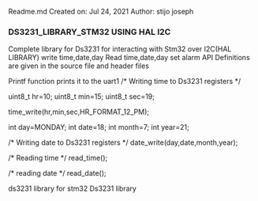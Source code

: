 Readme.md
 Created on: Jul 24, 2021
     Author: stijo joseph

### DS3231_LIBRARY_STM32 USING HAL I2C
Complete library for Ds3231 for interacting with Stm32 over I2C(HAL LIBRARY) write time,date,day Read time,date,day set alarm
API Definitions are given in the source file and header files 


Printf function prints it to the uart1
/* Writing time to Ds3231 registers */

uint8_t hr=10;
uint8_t min=15;
uint8_t sec=19;

time_write(hr,min,sec,HR_FORMAT_12_PM);



int day=MONDAY;
int date=18;
int month=7;
int year=21;

/* Writing date to Ds3231 registers */
date_write(day,date,month,year);

/* Reading time */
read_time();

/* reading date */
read_date();




ds3231 library for stm32 Ds3231 library
